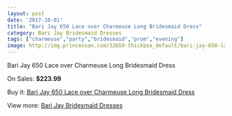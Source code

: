 ```yaml
---
layout: post
date: '2017-10-01'
title: "Bari Jay 650 Lace over Charmeuse Long Bridesmaid Dress"
category: Bari Jay Bridesmaid Dresses
tags: ["charmeuse","party","bridesmaid","prom","evening"]
image: http://img.princessan.com/32659-thickbox_default/bari-jay-650-lace-over-charmeuse-long-bridesmaid-dress.jpg
---
```

Bari Jay 650 Lace over Charmeuse Long Bridesmaid Dress

On Sales: **$223.99**
<a href="https://www.princessan.com/en/15005-bari-jay-650-lace-over-charmeuse-long-bridesmaid-dress.html"><amp-img layout="responsive" width="600" height="600" src="//img.princessan.com/32659-thickbox_default/bari-jay-650-lace-over-charmeuse-long-bridesmaid-dress.jpg" alt="Bari Jay 650 Lace over Charmeuse Long Bridesmaid Dress 0" /></a>

Buy it: [Bari Jay 650 Lace over Charmeuse Long Bridesmaid Dress](https://www.princessan.com/en/15005-bari-jay-650-lace-over-charmeuse-long-bridesmaid-dress.html "Bari Jay 650 Lace over Charmeuse Long Bridesmaid Dress")

View more: [Bari Jay Bridesmaid Dresses](https://www.princessan.com/en/109- "Bari Jay Bridesmaid Dresses")